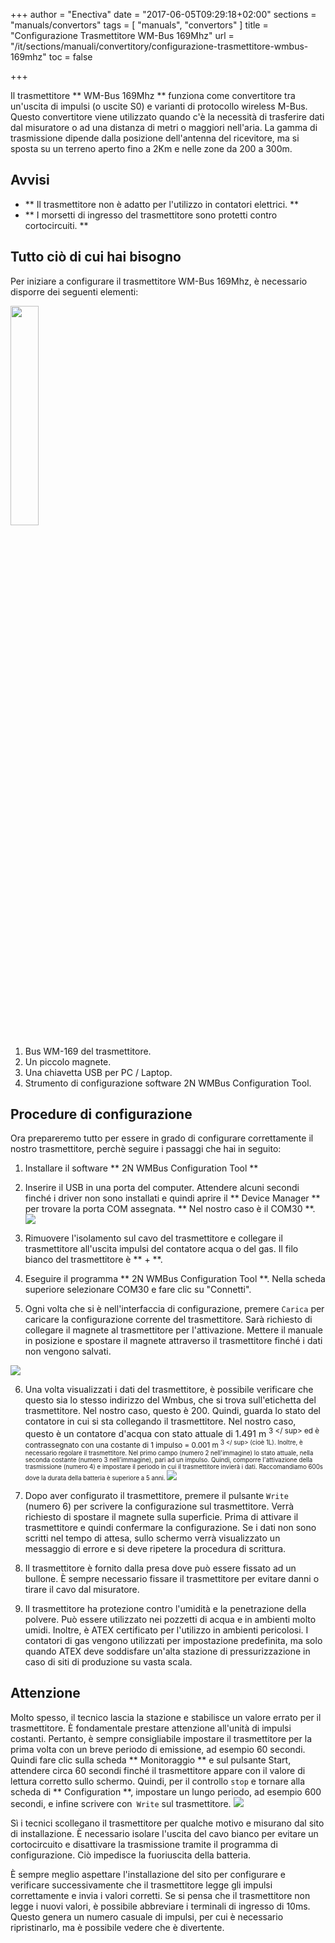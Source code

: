 +++
author = "Enectiva"
date = "2017-06-05T09:29:18+02:00"
sections = "manuals/convertors"
tags = [
    "manuals",
    "convertors"
]
title = "Configurazione Trasmettitore WM-Bus 169Mhz"
url = "/it/sections/manuali/convertitory/configurazione-trasmettitore-wmbus-169mhz"
toc = false

+++

Il trasmettitore ** WM-Bus 169Mhz ** funziona come convertitore tra un'uscita di impulsi (o uscite S0) e varianti di protocollo wireless M-Bus. Questo convertitore viene utilizzato quando c'è la necessità di trasferire dati dal misuratore o ad una distanza di metri o maggiori nell'aria. La gamma di trasmissione dipende dalla posizione dell'antenna del ricevitore, ma si sposta su un terreno aperto fino a 2Km e nelle zone da 200 a 300m.

## Avvisi
- ** Il trasmettitore non è adatto per l'utilizzo in contatori elettrici. **
- ** I morsetti di ingresso del trasmettitore sono protetti contro cortocircuiti. **

## Tutto ciò di cui hai bisogno
Per iniziare a configurare il trasmettitore WM-Bus 169Mhz, è necessario disporre dei seguenti elementi:

<img class="right" src="/images/requirements-configuration-transmisor-wmbus-169mhz_en.jpg" style="width:30%"></img>

1. Bus WM-169 del trasmettitore.
2. Un piccolo magnete.
3. Una chiavetta USB per PC / Laptop.
4. Strumento di configurazione software 2N WMBus Configuration Tool.

## Procedure di configurazione
Ora prepareremo tutto per essere in grado di configurare correttamente il nostro trasmettitore, perchè seguire i passaggi che hai in seguito:

1. Installare il software ** 2N WMBus Configuration Tool **
2. Inserire il USB in una porta del computer. Attendere alcuni secondi finché i driver non sono installati e quindi aprire il ** Device Manager ** per trovare la porta COM assegnata. ** Nel nostro caso è il COM30 **.
<img class="center" src="/images/device-manager-transmisor-wmbus-169mhz.jpg"></img>

3. Rimuovere l'isolamento sul cavo del trasmettitore e collegare il trasmettitore all'uscita impulsi del contatore acqua o del gas. Il filo bianco del trasmettitore è ** + **.
4. Eseguire il programma ** 2N WMBus Configuration Tool **. Nella scheda superiore selezionare COM30 e fare clic su "Connetti".
5. Ogni volta che si è nell'interfaccia di configurazione, premere `Carica` per caricare la configurazione corrente del trasmettitore. Sarà richiesto di collegare il magnete al trasmettitore per l'attivazione. Mettere il manuale in posizione e spostare il magnete attraverso il trasmettitore finché i dati non vengono salvati.

<img class="center" src="/images/magnet-transmisor-wmbus-169mhz.jpg"></img>

6. Una volta visualizzati i dati del trasmettitore, è possibile verificare che questo sia lo stesso indirizzo del Wmbus, che si trova sull'etichetta del trasmettitore. Nel nostro caso, questo è 200. Quindi, guarda lo stato del contatore in cui si sta collegando il trasmettitore. Nel nostro caso, questo è un contatore d'acqua con stato attuale di 1.491 m <sup> 3 </ sup> ed è contrassegnato con una costante di 1 impulso = 0.001 m <sup> 3 </ sup> (cioè 1L). Inoltre, è necessario regolare il trasmettitore. Nel primo campo (numero 2 nell'immagine) lo stato attuale, nella seconda costante (numero 3 nell'immagine), pari ad un impulso. Quindi, comporre l'attivazione della trasmissione (numero 4) e impostare il periodo in cui il trasmettitore invierà i dati. Raccomandiamo 600s dove la durata della batteria è superiore a 5 anni.
<img class="center" src="/images/configuration-transmisor-wmbus-169mhz.jpg"></img>

7. Dopo aver configurato il trasmettitore, premere il pulsante `Write` (numero 6) per scrivere la configurazione sul trasmettitore. Verrà richiesto di spostare il magnete sulla superficie. Prima di attivare il trasmettitore e quindi confermare la configurazione. Se i dati non sono scritti nel tempo di attesa, sullo schermo verrà visualizzato un messaggio di errore e si deve ripetere la procedura di scrittura.
8. Il trasmettitore è fornito dalla presa dove può essere fissato ad un bullone. È sempre necessario fissare il trasmettitore per evitare danni o tirare il cavo dal misuratore.
9. Il trasmettitore ha protezione contro l'umidità e la penetrazione della polvere. Può essere utilizzato nei pozzetti di acqua e in ambienti molto umidi. Inoltre, è ATEX certificato per l'utilizzo in ambienti pericolosi. I contatori di gas vengono utilizzati per impostazione predefinita, ma solo quando ATEX deve soddisfare un'alta stazione di pressurizzazione in caso di siti di produzione su vasta scala.

## Attenzione
Molto spesso, il tecnico lascia la stazione e stabilisce un valore errato per il trasmettitore. È fondamentale prestare attenzione all'unità di impulsi costanti. Pertanto, è sempre consigliabile impostare il trasmettitore per la prima volta con un breve periodo di emissione, ad esempio 60 secondi. Quindi fare clic sulla scheda ** Monitoraggio ** e sul pulsante Start, attendere circa 60 secondi finché il trasmettitore appare con il valore di lettura corretto sullo schermo. Quindi, per il controllo `stop` e tornare alla scheda di ** Configuration **, impostare un lungo periodo, ad esempio 600 secondi, e infine scrivere con` Write` sul trasmettitore.
<img class="center" src="/images/monitoring-transmisor-wmbus-169mhz.jpg"></img>

Sì i tecnici scollegano il trasmettitore per qualche motivo e misurano dal sito di installazione. È necessario isolare l'uscita del cavo bianco per evitare un cortocircuito e disattivare la trasmissione tramite il programma di configurazione. Ciò impedisce la fuoriuscita della batteria.

È sempre meglio aspettare l'installazione del sito per configurare e verificare successivamente che il trasmettitore legge gli impulsi correttamente e invia i valori corretti.
Se si pensa che il trasmettitore non legge i nuovi valori, è possibile abbreviare i terminali di ingresso di 10ms. Questo genera un numero casuale di impulsi, per cui è necessario ripristinarlo, ma è possibile vedere che è divertente.
